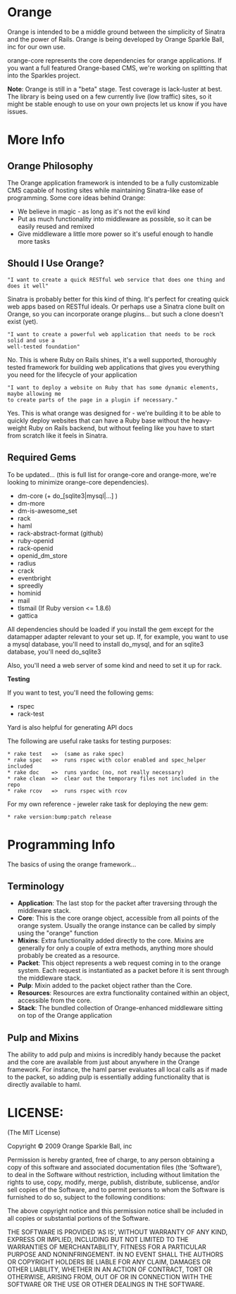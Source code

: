 Orange
======

Orange is intended to be a middle ground between the simplicity of Sinatra 
and the power of Rails. Orange is being developed by Orange Sparkle Ball, inc
for our own use. 

orange-core represents the core dependencies for orange applications. If you want
a full featured Orange-based CMS, we're working on splitting that into the Sparkles
project.

**Note**: Orange is still in a "beta" stage. Test coverage is lack-luster at best. The library is being used on a few currently live (low traffic) sites, so it might be stable enough to use on your own projects let us know if you have issues.

More Info
=========

Orange Philosophy
-----------------
The Orange application framework is intended to be a fully customizable CMS
capable of hosting sites while maintaining Sinatra-like ease of 
programming. Some core ideas behind Orange:

* We believe in magic - as long as it's not the evil kind
* Put as much functionality into middleware as possible, so it can be easily reused
  and remixed
* Give middleware a little more power so it's useful enough to handle more tasks


Should I Use Orange?
--------------------

    "I want to create a quick RESTful web service that does one thing and does it well"

Sinatra is probably better for this kind of thing. It's perfect for creating quick web apps based on RESTful
ideals. Or perhaps use a Sinatra clone built on Orange, so you can incorporate orange plugins... 
but such a clone doesn't exist (yet).

    "I want to create a powerful web application that needs to be rock solid and use a 
    well-tested foundation"

No. This is where Ruby on Rails shines, it's a well supported, thoroughly tested framework
for building web applications that gives you everything you need for the lifecycle of your
application

    "I want to deploy a website on Ruby that has some dynamic elements, maybe allowing me
    to create parts of the page in a plugin if necessary."
    
Yes. This is what orange was designed for - we're building it to be able to quickly deploy
websites that can have a Ruby base without the heavy-weight Ruby on Rails backend, but without
feeling like you have to start from scratch like it feels in Sinatra.


Required Gems
-------------

To be updated... (this is full list for orange-core and orange-more, we're looking to minimize 
orange-core dependencies).

* dm-core (+ do_[sqlite3|mysql|...] )
* dm-more
* dm-is-awesome_set
* rack
* haml
* rack-abstract-format (github)
* ruby-openid
* rack-openid
* openid_dm_store
* radius
* crack
* eventbright
* spreedly
* hominid
* mail
* tlsmail (If Ruby version <= 1.8.6)
* gattica

All dependencies should be loaded if you install the gem except for the datamapper
adapter relevant to your set up. If, for example, you want to use a mysql database,
you'll need to install do_mysql, and for an sqlite3 database, you'll need do_sqlite3


Also, you'll need a web server of some kind and need to set it up for rack.

**Testing** 

If you want to test, you'll need the following gems:

* rspec
* rack-test

Yard is also helpful for generating API docs

The following are useful rake tasks for testing purposes:

    * rake test   =>  (same as rake spec)
    * rake spec   =>  runs rspec with color enabled and spec_helper included
    * rake doc    =>  runs yardoc (no, not really necessary)
    * rake clean  =>  clear out the temporary files not included in the repo
    * rake rcov   =>  runs rspec with rcov

For my own reference - jeweler rake task for deploying the new gem:

    * rake version:bump:patch release
    
Programming Info
================

The basics of using the orange framework...

Terminology
-----------

* **Application**: The last stop for the packet after traversing through the middleware stack.
* **Core**: This is the core orange object, accessible from all points of the orange 
  system. Usually the orange instance can be called by simply using the "orange" function
* **Mixins**: Extra functionality added directly to the core. Mixins are generally for only
  a couple of extra methods, anything more should probably be created as a resource.
* **Packet**: This object represents a web request coming in to the orange system. 
  Each request is instantiated as a packet before it is sent through the middleware stack.
* **Pulp**: Mixin added to the packet object rather than the Core.
* **Resources**: Resources are extra functionality contained within an object, accessible
  from the core. 
* **Stack**: The bundled collection of Orange-enhanced middleware sitting on top of the 
  Orange application

Pulp and Mixins
---------------
The ability to add pulp and mixins is incredibly handy because the packet and the core are 
available from just about anywhere in the Orange framework. For instance, the haml parser
evaluates all local calls as if made to the packet, so adding pulp is essentially adding 
functionality that is directly available to haml.


LICENSE:
=========
(The MIT License)

Copyright © 2009 Orange Sparkle Ball, inc

Permission is hereby granted, free of charge, to any person obtaining a copy of this software and associated documentation files (the ‘Software’), to deal in the Software without restriction, including without limitation the rights to use, copy, modify, merge, publish, distribute, sublicense, and/or sell copies of the Software, and to permit persons to whom the Software is furnished to do so, subject to the following conditions:

The above copyright notice and this permission notice shall be included in all copies or substantial portions of the Software.

THE SOFTWARE IS PROVIDED ‘AS IS’, WITHOUT WARRANTY OF ANY KIND, EXPRESS OR IMPLIED, INCLUDING BUT NOT LIMITED TO THE WARRANTIES OF MERCHANTABILITY, FITNESS FOR A PARTICULAR PURPOSE AND NONINFRINGEMENT. IN NO EVENT SHALL THE AUTHORS OR COPYRIGHT HOLDERS BE LIABLE FOR ANY CLAIM, DAMAGES OR OTHER LIABILITY, WHETHER IN AN ACTION OF CONTRACT, TORT OR OTHERWISE, ARISING FROM, OUT OF OR IN CONNECTION WITH THE SOFTWARE OR THE USE OR OTHER DEALINGS IN THE SOFTWARE.